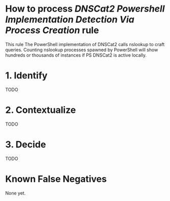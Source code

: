 # How to process *DNSCat2 Powershell Implementation Detection Via Process Creation* rule
This rule The PowerShell implementation of DNSCat2 calls nslookup to craft queries. Counting nslookup processes spawned by PowerShell will show hundreds or thousands of instances if PS DNSCat2 is active locally.

# 1. Identify
TODO

# 2. Contextualize
TODO

# 3. Decide
TODO

# Known False Negatives
None yet.
